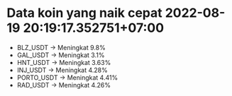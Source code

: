 # Data koin yang naik cepat 2022-08-19 20:19:17.352751+07:00

* BLZ_USDT -> Meningkat 9.8%
* GAL_USDT -> Meningkat 3.1%
* HNT_USDT -> Meningkat 3.63%
* INJ_USDT -> Meningkat 4.28%
* PORTO_USDT -> Meningkat 4.41%
* RAD_USDT -> Meningkat 4.26%
